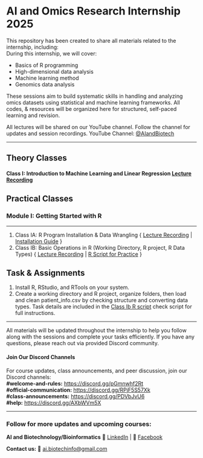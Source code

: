 # AI and Omics Research Internship 2025  
This repository has been created to share all materials related to the internship, including:  
During this internship, we will cover:  
- Basics of R programming
- High-dimensional data analysis
- Machine learning method
- Genomics data analysis
  
These sessions aim to build systematic skills in handling and analyzing omics datasets using statistical and machine learning frameworks.
All codes, & resources will be organized here for structured, self-paced learning and revision.

All lectures will be shared on our YouTube channel. Follow the channel for updates and session recordings. YouTube Channel: [@AIandBiotech](https://youtube.com/@aiandbiotech?feature=shared) 

--------------------------------------------------------------------------------------------------------------------------------------------------------------

## Theory Classes  
#### Class I: Introduction to Machine Learning and Linear Regression [Lecture Recording](https://youtu.be/c00yjmUp8UY?feature=shared)

## Practical Classes  
### Module I: Getting Started with R 
---------------------------------------------------------------------------------------------------------------------------------------------------------------------
1. Class IA: R Program Installation & Data Wrangling { [Lecture Recording](https://youtu.be/cxc3lZPQUsI?feature=shared) | [Installation Guide](https://github.com/AI-Biotechnology-Bioinformatics/AI_and_Omics_Research_Internship_2025/blob/main/R%20Program%20Installation%20Guide.pdf) }
2. Class IB: Basic Operations in R (Working Directory, R project, R Data Types) { [Lecture Recording](https://youtu.be/YybbWfD_VjE?feature=shared) | [R Script for Practice](https://github.com/AI-Biotechnology-Bioinformatics/AI_and_Omics_Research_Internship_2025/blob/main/Module%20I-Getting%20Started%20WIth%20R-Class%20Ib.R) }

## Task & Assignments 
1. Install R, RStudio, and RTools on your system.
2. Create a working directory and R project, organize folders, then load and clean patient_info.csv by checking structure and converting data types. Task details are included in the [Class Ib R script](https://github.com/AI-Biotechnology-Bioinformatics/AI_and_Omics_Research_Internship_2025/blob/main/Module%20I-Getting%20Started%20WIth%20R-Class%20Ib.R) check script for full instructions.

--------------------------------------------------------------------------------------------------------------------------------------------------------------
All materials will be updated throughout the internship to help you follow along with the sessions and complete your tasks efficiently.
If you have any questions, please reach out via provided Discord community.  

#### Join Our Discord Channels  
For course updates, class announcements, and peer discussion, join our Discord channels:  
**#welcome-and-rules:** https://discord.gg/pGmnwhf2Rt  
**#official-communication:** https://discord.gg/RPjF5S57Xk  
**#class-announcements:** https://discord.gg/PDVbJvU6  
**#help:** https://discord.gg/AXbWVm5X 

----------------------------------------------------------------------------------------------------------------------------------------------------------------
### Follow for more updates and  upcoming courses: 

**AI and Biotechnology/Bioinformatics** 🔗 [LinkedIn](linkedin.com/company/ai-and-biotechnology-bioinformatics) | 📘 [Facebook](https://www.facebook.com/people/AI-and-BiotechnologyBioinformatics/61566611634266/)

**Contact us:** 📧 ai.biotechinfo@gmail.com

